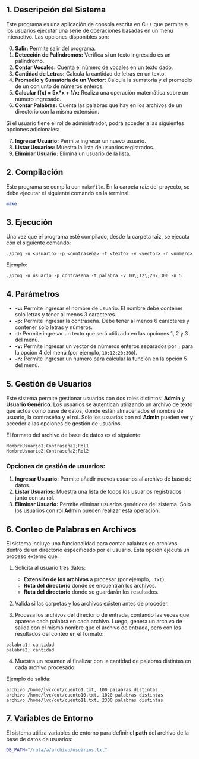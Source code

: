 ## 1. Descripción del Sistema

Este programa es una aplicación de consola escrita en C++ que permite a los usuarios ejecutar una serie de operaciones basadas en un menú interactivo. Las opciones disponibles son:

0. **Salir:** Permite salir del programa.  
1. **Detección de Palíndromos:** Verifica si un texto ingresado es un palíndromo.  
2. **Contar Vocales:** Cuenta el número de vocales en un texto dado.  
3. **Cantidad de Letras:** Calcula la cantidad de letras en un texto.  
4. **Promedio y Sumatoria de un Vector:** Calcula la sumatoria y el promedio de un conjunto de números enteros.  
5. **Calcular f(x) = 5x*x + 1/x:** Realiza una operación matemática sobre un número ingresado.  
6. **Contar Palabras:** Cuenta las palabras que hay en los archivos de un directorio con la misma extensión.

Si el usuario tiene el rol de administrador, podrá acceder a las siguientes opciones adicionales:

7. **Ingresar Usuario:** Permite ingresar un nuevo usuario.  
8. **Listar Usuarios:** Muestra la lista de usuarios registrados.  
9. **Eliminar Usuario:** Elimina un usuario de la lista.

## 2. Compilación

Este programa se compila con `makefile`. En la carpeta raíz del proyecto, se debe ejecutar el siguiente comando en la terminal:

```bash
make
```

## 3. Ejecución

Una vez que el programa esté compilado, desde la carpeta raiz, se ejecuta con el siguiente comando:

```
./prog -u <usuario> -p <contraseña> -t <texto> -v <vector> -n <número>
```

Ejemplo:

```
./prog -u usuario -p contrasena -t palabra -v 10\;12\;20\;300 -n 5
```

## 4. Parámetros

- **-u:** Permite ingresar el nombre de usuario. El nombre debe contener solo letras y tener al menos 3 caracteres.
- **-p:** Permite ingresar la contraseña. Debe tener al menos 6 caracteres y contener solo letras y números.
- **-t:** Permite ingresar un texto que será utilizado en las opciones 1, 2 y 3 del menú.
- **-v:** Permite ingresar un vector de números enteros separados por `;` para la opción 4 del menú (por ejemplo, `10;12;20;300`).
- **-n:** Permite ingresar un número para calcular la función en la opción 5 del menú.

## 5. Gestión de Usuarios

Este sistema permite gestionar usuarios con dos roles distintos: **Admin** y **Usuario Genérico**. Los usuarios se autentican utilizando un archivo de texto que actúa como base de datos, donde están almacenados el nombre de usuario, la contraseña y el rol. Solo los usuarios con rol **Admin** pueden ver y acceder a las opciones de gestión de usuarios.

El formato del archivo de base de datos es el siguiente:

```
NombreUsuario1;Contraseña1;Rol1
NombreUsuario2;Contraseña2;Rol2
```

### Opciones de gestión de usuarios:

1. **Ingresar Usuario:** Permite añadir nuevos usuarios al archivo de base de datos.
2. **Listar Usuarios:** Muestra una lista de todos los usuarios registrados junto con su rol.
3. **Eliminar Usuario:** Permite eliminar usuarios genéricos del sistema. Solo los usuarios con rol **Admin** pueden realizar esta operación.

## 6. Conteo de Palabras en Archivos

El sistema incluye una funcionalidad para contar palabras en archivos dentro de un directorio especificado por el usuario. Esta opción ejecuta un proceso externo que:

1. Solicita al usuario tres datos:
   - **Extensión de los archivos** a procesar (por ejemplo, `.txt`).
   - **Ruta del directorio** donde se encuentran los archivos.
   - **Ruta del directorio** donde se guardarán los resultados.
   
2. Valida si las carpetas y los archivos existen antes de proceder.

3. Procesa los archivos del directorio de entrada, contando las veces que aparece cada palabra en cada archivo. Luego, genera un archivo de salida con el mismo nombre que el archivo de entrada, pero con los resultados del conteo en el formato:

```
palabra1; cantidad
palabra2; cantidad
```

4. Muestra un resumen al finalizar con la cantidad de palabras distintas en cada archivo procesado.

Ejemplo de salida:

```
archivo /home/lvc/out/cuento1.txt, 100 palabras distintas
archivo /home/lvc/out/cuento10.txt, 1020 palabras distintas
archivo /home/lvc/out/cuento11.txt, 2300 palabras distintas
```

## 7. Variables de Entorno

El sistema utiliza variables de entorno para definir el **path** del archivo de la base de datos de usuarios:

```bash
DB_PATH="/ruta/a/archivo/usuarios.txt"
```
